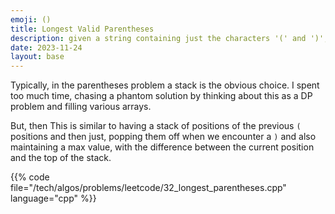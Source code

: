 ```yaml
---
emoji: ()
title: Longest Valid Parentheses
description: given a string containing just the characters '(' and ')', find the length of the longest valid (well-formed) parentheses substring.
date: 2023-11-24
layout: base
---
```


Typically, in the parentheses problem a stack is the obvious choice. I spent too much time, chasing a phantom solution by thinking about this as a DP problem and filling various arrays.

But, then This is similar to having a stack of positions of the previous `(` positions and then just, popping them off when we encounter a `)` and also maintaining a max value, with the difference between the current position and the top of the stack.


{{% code file="/tech/algos/problems/leetcode/32_longest_parentheses.cpp" language="cpp" %}}
